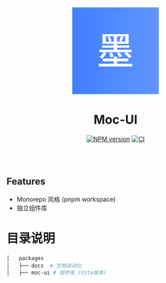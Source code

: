 <br>

<p align="center">
<img src="https://github.com/vite-mo/moc-ui/blob/main/assets/logo.png" style="width:200px;" />
</p>

<h1 align="center">Moc-UI</h1>

<p align="center">
    <a href="https://www.npmjs.com/package/moc-ui"><img src="https://img.shields.io/npm/v/smarty-admin-ui?color=c95f8b&amp;label=" alt="NPM version"></a>
    <a href="https://github.com/vite-mo/moc-ui/actions/workflows/main.yml"><img src="https://github.com/vite-mo/moc-ui/actions/workflows/main.yml/badge.svg?branch=main" alt="CI" style="max-width: 100%;"></a>
</p>

<br>
<br>

## Features

- Monorepo 风格 (pnpm workspace)
- 独立组件库

# 目录说明

```bash
│   packages
│   ├── docs  # 文档自动化
│   ├── moc-ui # 组件库 (Vite版本)
```
